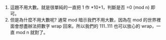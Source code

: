 1. 這題不用大數。就是很單純的一直把 1 作 *10+1，判斷是否 =0 (mod n) 即可。
2. 但是為什麼不用大數呢? 通常 mod 暗示我們不用大數，因為在 mod 的世界裡面會想盡辦法把數字 wrap 回來。所以我們的 111..111 也可以放心的 wrap，一直 mod n 就對了。